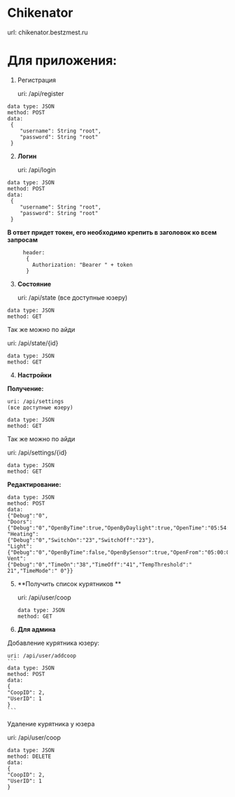 # Chikenator

url: chikenator.bestzmest.ru
# Для приложения:
1) Регистрация

    uri: /api/register
```
data type: JSON
method: POST
data: 
 {
    "username": String "root",
    "password": String "root"
 }
 ```
 2) **Логин**

    uri: /api/login
```
data type: JSON
method: POST
data: 
 {
    "username": String "root",
    "password": String "root"
 }
 ```
  **В ответ придет токен, его необходимо крепить в заголовок ко всем запросам** 
```   
     header: 
      {
        Authorization: "Bearer " + token
      }
```
3) **Состояние**

    uri: /api/state 
    (все доступные юзеру)
```
data type: JSON
method: GET
```
   Так же можно по айди
   
   uri: /api/state/{id}  
```
data type: JSON
method: GET
```
4) **Настройки**

 **Получение:**
  
    uri: /api/settings
    (все доступные юзеру)
```
data type: JSON
method: GET
```
   Так же можно по айди
   
   uri: /api/settings/{id}  
```
data type: JSON
method: GET
```

**Редактирование:**

```
data type: JSON
method: POST
data: 
{"Debug":"0",
"Doors":
{"Debug":"0","OpenByTime":true,"OpenByDaylight":true,"OpenTime":"05:54:00","CloseTime":"11:03:00","TempMore":19,"TempLess":31},
"Heating":
{"Debug":"0","SwitchOn":"23","SwitchOff":"23"},
"Light":
{"Debug":"0","OpenByTime":false,"OpenBySensor":true,"OpenFrom":"05:00:00","CloseBefore":"12:12:00"},"
Vent":
{"Debug":"0","TimeOn":"38","TimeOff":"41","TempThreshold":" 21","TimeMode":" 0"}}
```

5) **Получить список курятников **

     uri: /api/user/coop 
    ```
    data type: JSON
    method: GET
    ```

6) **Для админа**

  Добавление курятника юзеру:
  
    uri: /api/user/addcoop
    ```
    data type: JSON
    method: POST
    data:
    {
    "CoopID": 2,
    "UserID": 1
    }
    ```
    
   Удаление курятника у юзера
   
   uri: /api/user/coop
       
    data type: JSON
    method: DELETE
    data:
    {
    "CoopID": 2,
    "UserID": 1
    }
